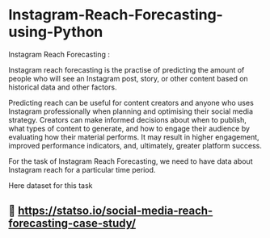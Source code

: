# Instagram-Reach-Forecasting-using-Python


 Instagram Reach Forecasting :

  Instagram reach forecasting is the practise of predicting the amount of people who will see an Instagram post, story, or other content based on historical data and other factors.
  
  Predicting reach can be useful for content creators and anyone who uses Instagram professionally when planning and optimising their social media strategy. Creators can make informed decisions about when to publish, what types of content to generate, and how to engage their audience by evaluating how their material performs. It may result in higher engagement, improved performance indicators, and, ultimately, greater platform success.
  
  For the task of Instagram Reach Forecasting, we need to have data about Instagram reach for a particular time period.
  
  Here dataset for this task  
  ## 🔗 https://statso.io/social-media-reach-forecasting-case-study/ 
